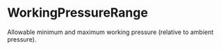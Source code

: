 WorkingPressureRange
====================

Allowable minimum and maximum working pressure (relative to ambient pressure).
